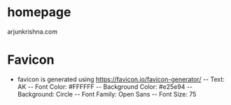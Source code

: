 # homepage
<!-- [![Build Status](https://travis-ci.com/sumeetsahu/homepage.svg?branch=master)](https://travis-ci.com/sumeetsahu/homepage) -->

arjunkrishna.com

# Favicon 
- favicon is generated using https://favicon.io/favicon-generator/ 
-- Text: AK
-- Font Color: #FFFFFF
-- Background Color: #e25e94
-- Background: Circle
-- Font Family: Open Sans
-- Font Size: 75

